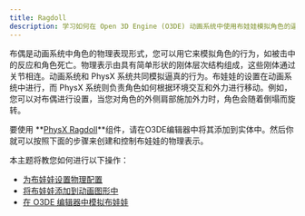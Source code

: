 ```yaml
---
title: Ragdoll
description: 学习如何在 Open 3D Engine (O3DE) 动画系统中使用布娃娃模拟角色的逼真行为。
---
```


布偶是动画系统中角色的物理表现形式，您可以用它来模拟角色的行为，如被击中的反应和角色死亡。物理表示由具有简单形状的刚体层次结构组成，这些刚体通过关节相连。动画系统和 PhysX 系统共同模拟逼真的行为。布娃娃的设置在动画系统中进行，而 PhysX 系统则负责角色如何根据环境交互和外力进行移动。例如，您可以对布偶进行设置，当您对角色的外侧肩部施加外力时，角色会随着倒塌而旋转。

要使用 **[PhysX Ragdoll](/docs/user-guide/components/reference/physx/ragdoll/)**组件，请在O3DE编辑器中将其添加到实体中。然后你就可以按照下面的步骤来创建和控制布娃娃的物理表示。

本主题将教您如何进行以下操作：

+ [为布娃娃设置物理配置](/docs/user-guide/visualization/animation/animation-editor/ragdoll/ragdoll-physics-setup.md)
+ [将布娃娃添加到动画图形中](/docs/user-guide/visualization/animation/animation-editor/ragdoll/ragdoll-adding-to-animation-graph.md)
+ [在 O3DE 编辑器中模拟布娃娃](/docs/user-guide/visualization/animation/animation-editor/ragdoll/ragdoll-simulating-in-editor.md)

